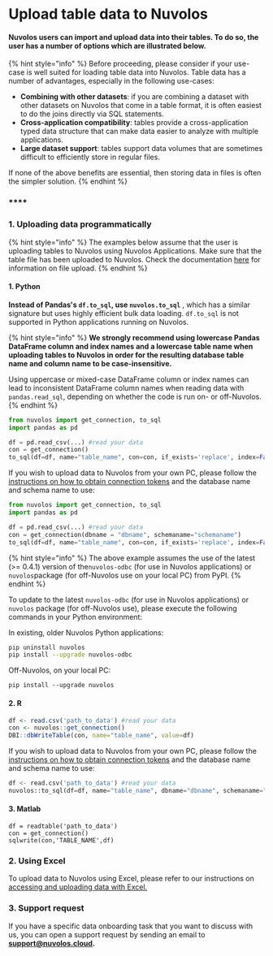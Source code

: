 # Upload table data to Nuvolos

#### Nuvolos users can import and upload data into their tables. To do so, the user has a number of options which are illustrated below.

{% hint style="info" %}
Before proceeding, please consider if your use-case is well suited for loading table data into Nuvolos. Table data has a number of advantages, especially in the following use-cases:

* **Combining with other datasets**: if you are combining a dataset with other datasets on Nuvolos that come in a table format, it is often easiest to do the joins directly via SQL statements.
* **Cross-application compatibility**: tables provide a cross-application typed data structure that can make data easier to analyze with multiple applications.
* **Large dataset support**: tables support data volumes that are sometimes difficult to efficiently store in regular files.

If none of the above benefits are essential, then storing data in files is often the simpler solution.
{% endhint %}

### \*\*\*\*

### 1. Uploading data programmatically

{% hint style="info" %}
The examples below assume that the user is uploading tables to Nuvolos using Nuvolos Applications. Make sure that the table file has been uploaded to Nuvolos. Check the documentation [here](../getting-started/work-with-files/) for information on file upload.
{% endhint %}

#### 1. Python

**Instead of Pandas's `df.to_sql`, use `nuvolos.to_sql`** , which has a similar signature but uses highly efficient bulk data loading. `df.to_sql` is not supported in Python applications running on Nuvolos. 

{% hint style="info" %}
**We strongly recommend using lowercase Pandas DataFrame column and index names and a lowercase table name when uploading tables to Nuvolos in order for the resulting database table name and column name to be case-insensitive.**

Using uppercase or mixed-case DataFrame column or index names can lead to inconsistent DataFrame column names when reading data with `pandas.read_sql`, depending on whether the code is run on- or off-Nuvolos. 
{% endhint %}



```python
from nuvolos import get_connection, to_sql
import pandas as pd

df = pd.read_csv(...) #read your data
con = get_connection()
to_sql(df=df, name="table_name", con=con, if_exists='replace', index=False)
```

If you wish to upload data to Nuvolos from your own PC, please follow the [instructions on how to obtain connection tokens](https://docs.nuvolos.cloud/data/access-data-from-applications#connecting-with-python) and the database name and schema name to use:

```python
from nuvolos import get_connection, to_sql
import pandas as pd

df = pd.read_csv(...) #read your data
con = get_connection(dbname = "dbname", schemaname="schemaname")
to_sql(df=df, name="table_name", con=con, if_exists='replace', index=False)
```

{% hint style="info" %}
The above example assumes the use of the latest \(&gt;= 0.4.1\) version of the`nuvolos-odbc` \(for use in Nuvolos applications\) or `nuvolos`package \(for off-Nuvolos use on your local PC\) from PyPI.
{% endhint %}

To update to the latest `nuvolos-odbc` \(for use in Nuvolos applications\) or `nuvolos` package \(for off-Nuvolos use\), please execute the following commands in your Python environment:

In existing, older Nuvolos Python applications:

```bash
pip uninstall nuvolos
pip install --upgrade nuvolos-odbc
```

Off-Nuvolos, on your local PC:

```text
pip install --upgrade nuvolos
```

#### 2. R

```r
df <- read.csv('path_to_data') #read your data
con <- nuvolos::get_connection()
DBI::dbWriteTable(con, name="table_name", value=df)
```

If you wish to upload data to Nuvolos from your own PC, please follow the [instructions on how to obtain connection tokens](https://docs.nuvolos.cloud/data/access-data-from-applications#connecting-with-r) and the database name and schema name to use:

```python
df <- read.csv('path_to_data') #read your data
nuvolos::to_sql(df=df, name="table_name", dbname="dbname", schemaname="schemaname", if_exists='replace', index=FALSE)
```

#### 3. Matlab

```text
df = readtable('path_to_data')
con = get_connection()
sqlwrite(con,'TABLE_NAME',df)
```

### 2. Using Excel

To upload data to Nuvolos using Excel, please refer to our instructions on [accessing and uploading data with Excel.](https://docs.nuvolos.cloud/data/access-data-from-applications#connecting-with-excel)

### 3. Support request

If you have a specific data onboarding task that you want to discuss with us, you can open a support request by sending an email to **support@nuvolos.cloud.**


